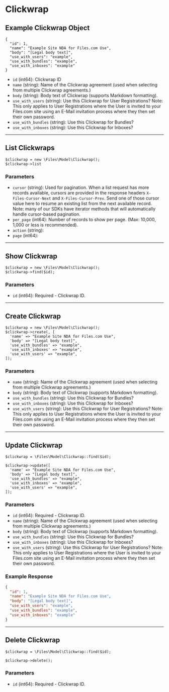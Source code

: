 # Clickwrap

## Example Clickwrap Object

```
{
  "id": 1,
  "name": "Example Site NDA for Files.com Use",
  "body": "[Legal body text]",
  "use_with_users": "example",
  "use_with_bundles": "example",
  "use_with_inboxes": "example"
}
```

* `id` (int64): Clickwrap ID
* `name` (string): Name of the Clickwrap agreement (used when selecting from multiple Clickwrap agreements.)
* `body` (string): Body text of Clickwrap (supports Markdown formatting).
* `use_with_users` (string): Use this Clickwrap for User Registrations?  Note: This only applies to User Registrations where the User is invited to your Files.com site using an E-Mail invitation process where they then set their own password.
* `use_with_bundles` (string): Use this Clickwrap for Bundles?
* `use_with_inboxes` (string): Use this Clickwrap for Inboxes?

---

## List Clickwraps

```
$clickwrap = new \Files\Model\Clickwrap();
$clickwrap->list
```


### Parameters

* `cursor` (string): Used for pagination.  When a list request has more records available, cursors are provided in the response headers `X-Files-Cursor-Next` and `X-Files-Cursor-Prev`.  Send one of those cursor value here to resume an existing list from the next available record.  Note: many of our SDKs have iterator methods that will automatically handle cursor-based pagination.
* `per_page` (int64): Number of records to show per page.  (Max: 10,000, 1,000 or less is recommended).
* `action` (string): 
* `page` (int64): 

---

## Show Clickwrap

```
$clickwrap = new \Files\Model\Clickwrap();
$clickwrap->find($id);
```


### Parameters

* `id` (int64): Required - Clickwrap ID.

---

## Create Clickwrap

```
$clickwrap = new \Files\Model\Clickwrap();
$clickwrap->create(, [
  'name' => "Example Site NDA for Files.com Use",
  'body' => "[Legal body text]",
  'use_with_bundles' => "example",
  'use_with_inboxes' => "example",
  'use_with_users' => "example",
]);
```


### Parameters

* `name` (string): Name of the Clickwrap agreement (used when selecting from multiple Clickwrap agreements.)
* `body` (string): Body text of Clickwrap (supports Markdown formatting).
* `use_with_bundles` (string): Use this Clickwrap for Bundles?
* `use_with_inboxes` (string): Use this Clickwrap for Inboxes?
* `use_with_users` (string): Use this Clickwrap for User Registrations?  Note: This only applies to User Registrations where the User is invited to your Files.com site using an E-Mail invitation process where they then set their own password.

---

## Update Clickwrap

```
$clickwrap = \Files\Model\Clickwrap::find($id);

$clickwrap->update([
  'name' => "Example Site NDA for Files.com Use",
  'body' => "[Legal body text]",
  'use_with_bundles' => "example",
  'use_with_inboxes' => "example",
  'use_with_users' => "example",
]);
```

### Parameters

* `id` (int64): Required - Clickwrap ID.
* `name` (string): Name of the Clickwrap agreement (used when selecting from multiple Clickwrap agreements.)
* `body` (string): Body text of Clickwrap (supports Markdown formatting).
* `use_with_bundles` (string): Use this Clickwrap for Bundles?
* `use_with_inboxes` (string): Use this Clickwrap for Inboxes?
* `use_with_users` (string): Use this Clickwrap for User Registrations?  Note: This only applies to User Registrations where the User is invited to your Files.com site using an E-Mail invitation process where they then set their own password.

### Example Response

```json
{
  "id": 1,
  "name": "Example Site NDA for Files.com Use",
  "body": "[Legal body text]",
  "use_with_users": "example",
  "use_with_bundles": "example",
  "use_with_inboxes": "example"
}
```

---

## Delete Clickwrap

```
$clickwrap = \Files\Model\Clickwrap::find($id);

$clickwrap->delete();
```

### Parameters

* `id` (int64): Required - Clickwrap ID.

